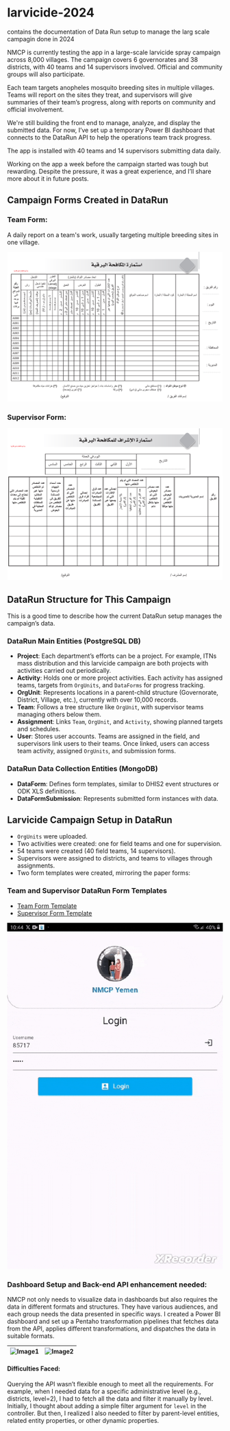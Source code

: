 # larvicide-2024
contains the documentation of Data Run setup to manage the larg scale campagin done in 2024

NMCP is currently testing the app in a large-scale larvicide spray campaign across 8,000 villages. The campaign covers 6 governorates and 38 districts, with 40 teams and 14 supervisors involved. Official and community groups will also participate.

Each team targets anopheles mosquito breeding sites in multiple villages. Teams will report on the sites they treat, and supervisors will give summaries of their team’s progress, along with reports on community and official involvement.

We're still building the front end to manage, analyze, and display the submitted data. For now, I’ve set up a temporary Power BI dashboard that connects to the DataRun API to help the operations team track progress.

The app is installed with 40 teams and 14 supervisors submitting data daily.

Working on the app a week before the campaign started was tough but rewarding. Despite the pressure, it was a great experience, and I’ll share more about it in future posts.

## Campaign Forms Created in DataRun

### Team Form:

A daily report on a team's work, usually targeting multiple breeding sites in one village.

![image](images/team_form.png)

### Supervisor Form:

![image](images/supervisor-form.png)

## DataRun Structure for This Campaign

This is a good time to describe how the current DataRun setup manages the campaign’s data.

### DataRun Main Entities (PostgreSQL DB)

- **Project**: Each department’s efforts can be a project. For example, ITNs mass distribution and this larvicide campaign are both projects with activities carried out periodically.
- **Activity**: Holds one or more project activities. Each activity has assigned teams, targets from `OrgUnits`, and `DataForms` for progress tracking.
- **OrgUnit**: Represents locations in a parent-child structure (Governorate, District, Village, etc.), currently with over 10,000 records.
- **Team**: Follows a tree structure like `OrgUnit`, with supervisor teams managing others below them.
- **Assignment**: Links `Team`, `OrgUnit`, and `Activity`, showing planned targets and schedules.
- **User**: Stores user accounts. Teams are assigned in the field, and supervisors link users to their teams. Once linked, users can access team activity, assigned `OrgUnits`, and submission forms.

### DataRun Data Collection Entities (MongoDB)

- **DataForm**: Defines form templates, similar to DHIS2 event structures or ODK XLS definitions.
- **DataFormSubmission**: Represents submitted form instances with data.

## Larvicide Campaign Setup in DataRun

- `OrgUnits` were uploaded.
- Two activities were created: one for field teams and one for supervision.
- 54 teams were created (40 field teams, 14 supervisors).
- Supervisors were assigned to districts, and teams to villages through assignments.
- Two form templates were created, mirroring the paper forms:

### Team and Supervisor DataRun Form Templates

- [Team Form Template](team-form-template.json)
- [Supervisor Form Template](supervisor-form-template.json)

![image](images/GIF-240924_234550.gif)

### Dashboard Setup and Back-end API enhancement needed:

NMCP not only needs to visualize data in dashboards but also requires the data in different formats and structures. They have various audiences, and each group needs the data presented in specific ways. I created a Power BI dashboard and set up a Pentaho transformation pipelines that fetches data from the API, applies different transformations, and dispatches the data in suitable formats.

| ![Image1](https://github.com/user-attachments/assets/a72c811e-d195-4d02-bd5b-bee6c01d0e8c) | ![Image2](https://github.com/user-attachments/assets/bc491d80-58b1-41dc-a8f0-e35b107b729a) |
|:-------------------------:|:-------------------------:|

#### Difficulties Faced:
Querying the API wasn’t flexible enough to meet all the requirements. For example, when I needed data for a specific administrative level (e.g., districts, level=2), I had to fetch all the data and filter it manually by level. Initially, I thought about adding a simple filter argument for `level` in the controller. But then, I realized I also needed to filter by parent-level entities, related entity properties, or other dynamic properties.

